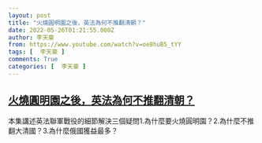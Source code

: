 ```yaml
---
layout: post
title: "火燒圓明園之後，英法為何不推翻清朝？"
date: 2022-05-26T01:21:55.000Z
author: 李天豪
from: https://www.youtube.com/watch?v=oe8huB5_tYY
tags: [  李天豪 ]
comments: True
categories: [  李天豪 ]
---
```

<!--1653528115000-->
[火燒圓明園之後，英法為何不推翻清朝？](https://www.youtube.com/watch?v=oe8huB5_tYY)
------

<div>
本集講述英法聯軍戰役的細節解決三個疑問1.為什麼要火燒圓明園？2.為什麼不推翻大清國？3.為什麼俄國獲益最多？
</div>
